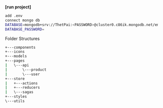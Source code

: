 
**[run project]**

```sh
add .env
connect mongo db
DATABASE=mongodb+srv://ThetPai:<PASSWORD>@cluster0.c86ik.mongodb.net/employeeDatabse?retryWrites=true&w=majority
DATABASE_PASSWORD=
```

Folder Structures

```bash
+---components
+---icons
+---models
+---pages
|   \---api
|       \---product
|       \---user
+---store
|   +---actions
|   +---reducers
|   \---sagas
+---styles
\---utils
```